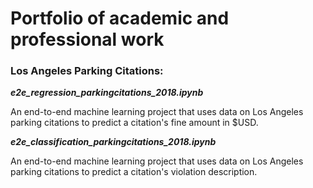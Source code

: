 # Portfolio of academic and professional work

### Los Angeles Parking Citations: 
***e2e_regression_parkingcitations_2018.ipynb***

An end-to-end machine learning project that uses data on Los Angeles parking citations to predict a citation's fine amount in $USD.

***e2e_classification_parkingcitations_2018.ipynb***

An end-to-end machine learning project that uses data on Los Angeles parking citations to predict a citation's violation description.
